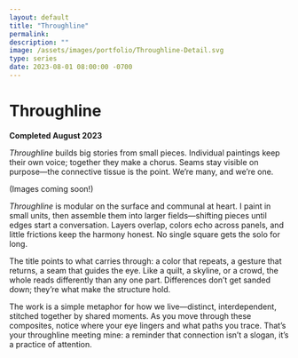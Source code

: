 ```yaml
---
layout: default
title: "Throughline"
permalink: 
description: ""
image: /assets/images/portfolio/Throughline-Detail.svg
type: series  
date: 2023-08-01 08:00:00 -0700
---
```


# Throughline  
**Completed August 2023**  

*Throughline* builds big stories from small pieces. Individual paintings keep their own voice; together they make a chorus. Seams stay visible on purpose—the connective tissue is the point. We’re many, and we’re one.  

(Images coming soon!)

*Throughline* is modular on the surface and communal at heart. I paint in small units, then assemble them into larger fields—shifting pieces until edges start a conversation. Layers overlap, colors echo across panels, and little frictions keep the harmony honest. No single square gets the solo for long.  

The title points to what carries through: a color that repeats, a gesture that returns, a seam that guides the eye. Like a quilt, a skyline, or a crowd, the whole reads differently than any one part. Differences don’t get sanded down; they’re what make the structure hold.  

The work is a simple metaphor for how we live—distinct, interdependent, stitched together by shared moments. As you move through these composites, notice where your eye lingers and what paths you trace. That’s your throughline meeting mine: a reminder that connection isn’t a slogan, it’s a practice of attention.  
